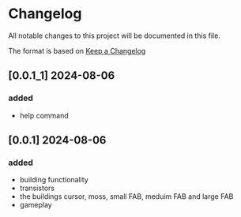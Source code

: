 # Changelog

All notable changes to this project will be documented in this file.

The format is based on [Keep a Changelog](https://keepachangelog.com/en/1.1.0/)


## [0.0.1_1] 2024-08-06

### added

- help command

## [0.0.1] 2024-08-06

### added

- building functionality
- transistors
- the buildings cursor, moss, small FAB, meduim FAB and large FAB
- gameplay
